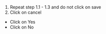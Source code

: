 1.  Repeat step 1.1 - 1.3 and do not click on save
2.  Click on cancel

*   Click on Yes
*   Click on No